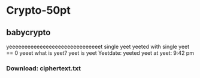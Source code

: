 # Crypto-50pt
## babycrypto
yeeeeeeeeeeeeeeeeeeeeeeeeeeeeeet
single yeet yeeted with single yeet == 0
yeeet
what is yeet?
yeet is yeet
Yeetdate: yeeted yeet at yeet: 9:42 pm
### Download: ciphertext.txt